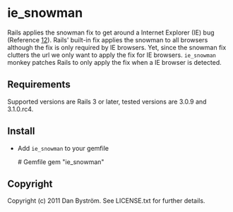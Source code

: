 # ie_snowman

Rails applies the snowman fix to get around a Internet Explorer (IE) bug (Reference [1](http://railssnowman.info/)[2](http://stackoverflow.com/questions/3222013/what-is-the-snowman-param-in-rails-3-forms-for)).
Rails' built-in fix applies the snowman to all browsers although the fix is only required by IE browsers.
Yet, since the snowman fix clutters the url we only want to apply the fix for IE browsers. `ie_snowman` monkey patches Rails to only apply the fix when a IE browser is detected.

## Requirements

Supported versions are Rails 3 or later, tested versions are 3.0.9 and 3.1.0.rc4.

## Install

- Add `ie_snowman` to your gemfile

  &#35; Gemfile
  gem "ie_snowman"

## Copyright

Copyright (c) 2011 Dan Byström. See LICENSE.txt for
further details.

